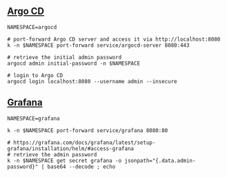 ## [Argo CD](https://github.com/argoproj/argo-cd)

```shell
NAMESPACE=argocd

# port-forward Argo CD server and access it via http://localhost:8080
k -n $NAMESPACE port-forward service/argocd-server 8080:443

# retrieve the initial admin password
argocd admin initial-password -n $NAMESPACE

# login to Argo CD
argocd login localhost:8080 --username admin --insecure
```

## [Grafana](https://github.com/grafana/helm-charts)

```shell
NAMESPACE=grafana

k -n $NAMESPACE port-forward service/grafana 8080:80

# https://grafana.com/docs/grafana/latest/setup-grafana/installation/helm/#access-grafana
# retrieve the admin password
k -n $NAMESPACE get secret grafana -o jsonpath="{.data.admin-password}" | base64 --decode ; echo
```
